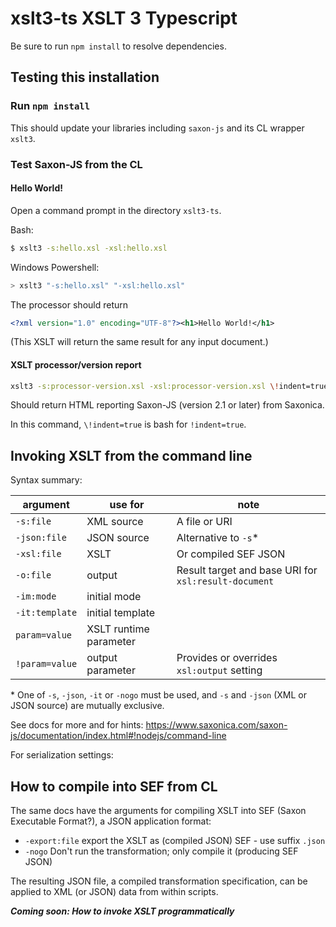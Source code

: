 # xslt3-ts XSLT 3 Typescript

Be sure to run `npm install` to resolve dependencies.

## Testing this installation

### Run `npm install`

This should update your libraries including `saxon-js` and its CL wrapper `xslt3`.

### Test Saxon-JS from the CL

#### Hello World!

Open a command prompt in the directory `xslt3-ts`.

Bash:

```bash
$ xslt3 -s:hello.xsl -xsl:hello.xsl
```

Windows Powershell:

```Powershell
> xslt3 "-s:hello.xsl" "-xsl:hello.xsl"
```

The processor should return

```xml
<?xml version="1.0" encoding="UTF-8"?><h1>Hello World!</h1>
```

(This XSLT will return the same result for any input document.)

#### XSLT processor/version report

```bash
xslt3 -s:processor-version.xsl -xsl:processor-version.xsl \!indent=true
```

Should return HTML reporting Saxon-JS (version 2.1 or later) from Saxonica.

In this command, `\!indent=true` is bash for `!indent=true`.

## Invoking XSLT from the command line

Syntax summary:

| argument | use for | note |
|--|--|--|
| `-s:file` | XML source | A file or URI |
| `-json:file` | JSON source | Alternative to `-s`* |
| `-xsl:file` | XSLT | Or compiled SEF JSON |
| `-o:file` | output | Result target and base URI for `xsl:result-document` |
| `-im:mode` | initial mode |  |
| `-it:template` | initial template |  |
| `param=value` | XSLT runtime parameter |  |
| `!param=value` | output parameter | Provides or overrides `xsl:output` setting |

\* One of `-s`, `-json`, `-it` or `-nogo` must be used, and `-s` and `-json` (XML or JSON source) are mutually exclusive.

See docs for more and for hints: https://www.saxonica.com/saxon-js/documentation/index.html#!nodejs/command-line

For serialization settings:

## How to compile into SEF from CL

The same docs have the arguments for compiling XSLT into SEF (Saxon Executable Format?), a JSON application format:

* `-export:file` export the XSLT as (compiled JSON) SEF - use suffix `.json`
* `-nogo` Don't run the transformation; only compile it (producing SEF JSON)

The resulting JSON file, a compiled transformation specification, can be applied to XML (or JSON) data from within scripts.

***Coming soon: How to invoke XSLT programmatically***
